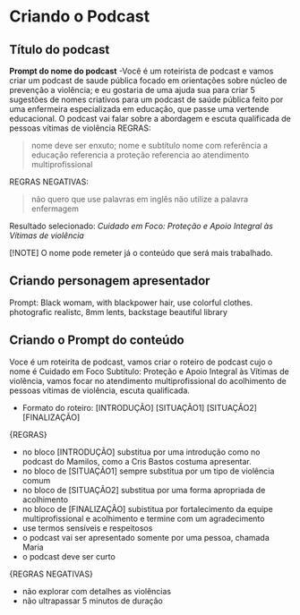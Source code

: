 # Criando o Podcast

## Título do podcast

**Prompt do nome do podcast** -Você é um roteirista de podcast e vamos criar um podcast de saude pública focado em orientações sobre núcleo de prevenção a violência; e eu gostaria de uma ajuda sua para criar 5 sugestões de nomes criativos para um podcast de saúde pública feito por uma enfermeira especializada em educação, que passe uma vertende educacional.
O podcast vai falar sobre a abordagem e escuta qualificada de pessoas vítimas de violência
REGRAS:
>nome deve ser enxuto;
>nome e subtítulo
>nome com referência a educação
>referencia a proteção
>referencia ao atendimento multiprofissional

REGRAS NEGATIVAS:
>não quero que use palavras em inglês
>não utilize a palavra enfermagem

Resultado selecionado: *Cuidado em Foco: Proteção e Apoio Integral às Vítimas de violência*

[!NOTE]
O nome pode remeter já o conteúdo que será mais trabalhado.

## Criando personagem apresentador

Prompt:
Black womam, with blackpower hair, use colorful clothes. photografic realistc, 8mm lents, backstage beautiful library

## Criando o Prompt do conteúdo

Voce é um roteirita de podcast, vamos criar o roteiro de podcast cujo o nome é Cuidado em Foco
Subtítulo: Proteção e Apoio Integral às Vítimas de violência, vamos focar no atendimento multiprofissional do acolhimento de pessoas vítimas de violência, escuta qualificada.

- Formato do roteiro:
[INTRODUÇÃO]
[SITUAÇÃO1]
[SITUAÇÃO2]
[FINALIZAÇÃO]

{REGRAS}

- no bloco [INTRODUÇÃO] substitua por uma introdução como no podcast do Mamilos, como a Cris Bastos costuma apresentar.
- no bloco de [SITUAÇÃO1] sempre substitua por um tipo de violência comum
- no bloco de [SITUAÇÃO2] substitua por uma forma apropriada de acolhimento
- no bloco de [FINALIZAÇÃO] subistitua por fortalecimento da equipe multiprofissional e acolhimento e termine com um agradecimento
- use termos sensíveis e respeitosos
- o podcast vai ser apresentado somente por uma pessoa, chamada Maria
- o podcast deve ser curto

{REGRAS NEGATIVAS}

- não explorar com detalhes as violências
- não ultrapassar 5 minutos de duração
